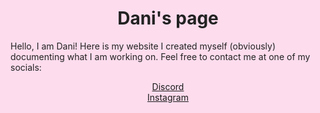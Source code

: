 <html lang="en">
  <head>
    <style>
    html, body {;
      background-color: #fcdced; /* baby pink */
      color: #222;
    }
    h1{
    text-align: center;
    }
    .center-link {
      text-align: center;
    }
    </style>
  </head>
<body>
  
  <h1>Dani's page</h1>
  <p>Hello, I am Dani! Here is my website I created myself (obviously) documenting what I am working on. Feel free to contact me at one of my socials:</p>
  <p class="center-link"><a href="https://discord.gg/5YHBVakJ">Discord</a><br>
  <a href="https://instagram.com/_dani.117_">Instagram</a></p>
</body>
</html>

